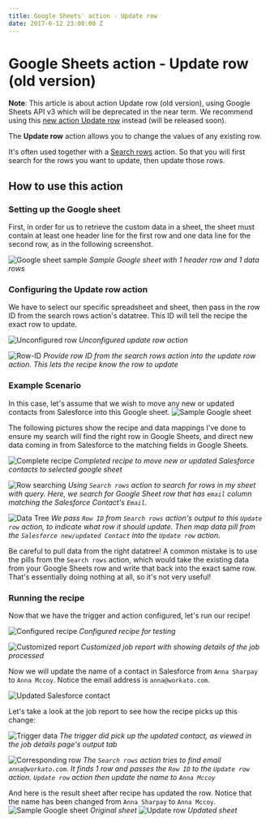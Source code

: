 ```yaml
---
title: Google Sheets' action - Update row
date: 2017-6-12 23:00:00 Z
---
```


# Google Sheets action - Update row (old version)
**Note**: This article is about action Update row (old version), using Google Sheets API v3 which will be deprecated in the near term. We recommend using this [new action Update row](https://docs.workato.com/connectors/google-sheets/action-update-row-v4.html) instead (will be released soon).

The **Update row** action allows you to change the values of any existing row.

It's often used together with a [Search rows](https://docs.workato.com/connectors/google-sheets/action-search-rows.html) action. So that you will first search for the rows you want to update, then update those rows.

## How to use this action
### Setting up the Google sheet
First, in order for us to retrieve the custom data in a sheet, the sheet must contain at least one header line for the first row and one data line for the second row, as in the following screenshot.

![Google sheet sample](/assets/images/connectors/google-sheets/sample-google-sheet.jpg)
*Sample Google sheet with 1 header row and 1 data rows*

### Configuring the Update row action
We have to select our specific spreadsheet and sheet, then pass in the row ID from the search rows action's datatree. This ID will tell the recipe the exact row to update.

![Unconfigured row](/assets/images/connectors/google-sheets/unconfigured-row-action.jpg)
*Unconfigured update row action*

![Row-ID](/assets/images/connectors/google-sheets/row-id.jpg)
*Provide row ID from the search rows action into the update row action. This lets the recipe know the row to update*

### Example Scenario
In this case, let's assume that we wish to move any new or updated contacts from Salesforce into this Google sheet.
![Sample Google sheet](/assets/images/connectors/google-sheets/sample-two-rows.png)

The following pictures show the recipe and data mappings I've done to ensure my search will find the right row in Google Sheets, and direct new data coming in from Salesforce to the matching fields in Google Sheets.

![Complete recipe](/assets/images/connectors/google-sheets/completed-recipe.jpg)
*Completed recipe to move new or updated Salesforce contacts to selected google sheet*

![Row searching](/assets/images/connectors/google-sheets/row-searching.jpg)
*Using `Search rows` action to search for rows in my sheet with query. Here, we search for Google Sheet row that has `email` column matching the Salesforce Contact's `Email`.*

![Data Tree](/assets/images/connectors/google-sheets/data-treee.jpg)
*We pass `Row ID` from `Search rows` action's output to this `Update row` action, to indicate what row it should update. Then map data pill from the `Salesforce new/updated Contact` into the `Update row` action.*

Be careful to pull data from the right datatree! A common mistake is to use the pills from the `Search rows` action, which would take the existing data from your Google Sheets row and write that back into the exact same row. That's essentially doing nothing at all, so it's not very useful!

### Running the recipe
Now that we have the trigger and action configured, let's run our recipe!

![Configured recipe](/assets/images/connectors/google-sheets/configured-recipe-test.jpg)
*Configured recipe for testing*

![Customized report](/assets/images/connectors/google-sheets/new-updated-contact.jpg)
*Customized job report with showing details of the job processed*

Now we will update the name of a contact in Salesforce from `Anna Sharpay` to `Anna Mccoy`. Notice the email address is `anna@workato.com`.

![Updated Salesforce contact](/assets/images/connectors/google-sheets/updated-salesforce-contact.png)

Let's take a look at the job report to see how the recipe picks up this change:

![Trigger data](/assets/images/connectors/google-sheets/trigger-datas.jpg)
*The trigger did pick up the updated contact, as viewed in the job details page's output tab*

![Corresponding row](/assets/images/connectors/google-sheets/corresponding-row.jpg)
*The `Search rows` action tries to find email `anna@workato.com`. It finds 1 row and passes the `Row ID` to the `Update row` action. `Update row` action then update the name to `Anna Mccoy`*

And here is the result sheet after recipe has updated the row. Notice that the name has been changed from `Anna Sharpay` to `Anna Mccoy`.
![Sample Google sheet](/assets/images/connectors/google-sheets/sample-two-rows.png)
*Original sheet*
![Update row](/assets/images/connectors/google-sheets/updated-row.jpg)
*Updated sheet*
